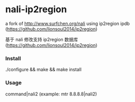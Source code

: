 # nali-ip2region
a fork of http://www.surfchen.org/nali using ip2region ipdb (https://github.com/lionsoul2014/ip2region)

基于 nali 修改支持 ip2region 数据库(https://github.com/lionsoul2014/ip2region)

### Install

./configure && make && make install

### Usage

command|nali2 (example: mtr 8.8.8.8|nali2)


